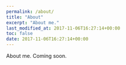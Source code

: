 ```yaml
---
permalink: /about/
title: "About"
excerpt: "About me."
last_modified_at: 2017-11-06T16:27:14+00:00
toc: false
date: 2017-11-06T16:27:14+00:00
---
```


About me. Coming soon.